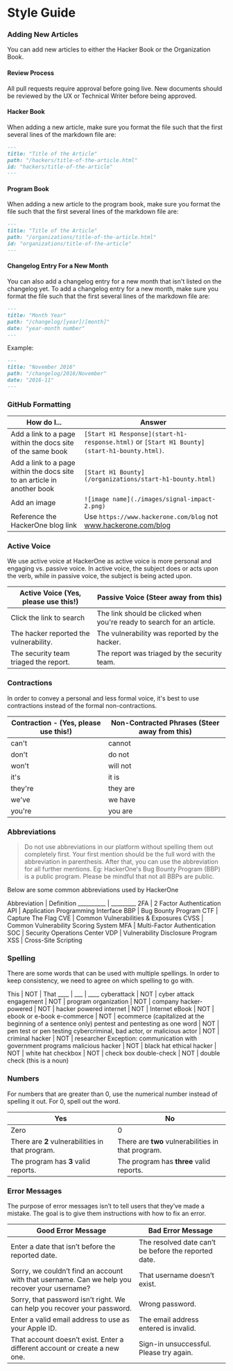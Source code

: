 # Style Guide

### Adding New Articles
You can add new articles to either the Hacker Book or the Organization Book.

#### Review Process
All pull requests require approval before going live. New documents should be reviewed by the UX or Technical Writer before being approved. 

#### Hacker Book
When adding a new article, make sure you format the file such that the first several lines of the markdown file are:

```md
---
title: "Title of the Article"
path: "/hackers/title-of-the-article.html"
id: "hackers/title-of-the-article"
---
```

#### Program Book
When adding a new article to the program book, make sure you format the file such that the first several lines of the markdown file are:

```md
---
title: "Title of the Article"
path: "/organizations/title-of-the-article.html"
id: "organizations/title-of-the-article"
---
```

#### Changelog Entry For a New Month
You can also add a changelog entry for a new month that isn't listed on the changelog yet. To add a changelog entry for a new month, make sure you format the file such that the first several lines of the markdown file are:

```md
---
title: "Month Year"
path: "/changelog/[year]/[month]"
date: "year-month number"
---
```

Example:
```md
---
title: "November 2016"
path: "/changelog/2016/November"
date: "2016-11"
---
```

### GitHub Formatting
How do I... | Answer
----------- | -------
Add a link to a page within the docs site of the same book | `[Start H1 Response](start-h1-response.html)` or `[Start H1 Bounty](start-h1-bounty.html)`.
Add a link to a page within the docs site to an article in another book | `[Start H1 Bounty](/organizations/start-h1-bounty.html)`
Add an image | `![image name](./images/signal-impact-2.png)`
Reference the HackerOne blog link | Use `https://www.hackerone.com/blog` not www.hackerone.com/blog

### Active Voice
We use active voice at HackerOne as active voice is more personal and engaging vs. passive voice. In active voice, the subject does or acts upon the verb, while in passive voice, the subject is being acted upon.

Active Voice (Yes, please use this!) | Passive Voice (Steer away from this)
------------------------------------ | -------------------------------------
Click the link to search | The link should be clicked when you're ready to search for an article.
The hacker reported the vulnerability. | The vulnerability was reported by the hacker.
The security team triaged the report. | The report was triaged by the security team.

### Contractions
In order to convey a personal and less formal voice, it's best to use contractions instead of the formal non-contractions.

Contraction - (Yes, please use this!) | Non-Contracted Phrases (Steer away from this)
------------------------------------- | -----------------------------------
can't | cannot
don't | do not
won't | will not
it's | it is
they're | they are
we've | we have
you're | you are

### Abbreviations
>Do not use abbreviations in our platform without spelling them out completely first. Your first mention should be the full word with the abbreviation in parenthesis. After that, you can use the abbreviation for all further mentions. Eg: HackerOne's Bug Bounty Program (BBP) is a public program. Please be mindful that not all BBPs are public. 

Below are some common abbreviations used by HackerOne

Abbreviation | Definition
__________ | _________
2FA | 2 Factor Authentication
API | Application Programming Interface
BBP | Bug Bounty Program
CTF | Capture The Flag
CVE | Common Vulnerabilities & Exposures
CVSS | Common Vulnerability Scoring System
MFA | Multi-Factor Authentication
SOC | Security Operations Center
VDP | Vulnerability Disclosure Program
XSS | Cross-Site Scripting


### Spelling
There are some words that can be used with multiple spellings. In order to keep consistency, we need to agree on which spelling to go with.

This | NOT | That
____ | ___ | ____
cyberattack | NOT | cyber attack
engagement | NOT | program
organization | NOT | company
hacker-powered | NOT | hacker powered
internet | NOT | Internet
eBook | NOT | ebook or e-book
e-commerce | NOT | ecommerce (capitalized at the beginning of a sentence only)
pentest and pentesting as one word | NOT | pen test or pen testing
cybercriminal, bad actor, or malicious actor | NOT | criminal
hacker | NOT | researcher   Exception: communication with government programs
malicious hacker | NOT | black hat
ethical hacker | NOT | white hat
checkbox | NOT | check box
double-check | NOT | double check (this is a noun)

### Numbers
For numbers that are greater than 0, use the numerical number instead of spelling it out. For 0, spell out the word.

Yes | No
--- | ---
Zero | 0
There are **2** vulnerabilities in that program. | There are **two** vulnerabilities in that program.
The program has **3** valid reports. | The program has **three** valid reports.

### Error Messages
The purpose of error messages isn’t to tell users that they’ve made a mistake. The goal is to give them instructions with how to fix an error.

Good Error Message | Bad Error Message
------------------ | -----------------
Enter a date that isn’t before the reported date. | The resolved date can’t be before the reported date.
Sorry, we couldn’t find an account with that username. Can we help you recover your username? | That username doesn’t exist.
Sorry, that password isn’t right. We can help you recover your password. | Wrong password.
Enter a valid email address to use as your Apple ID. | The email address entered is invalid.
That account doesn’t exist. Enter a different account or create a new one. | Sign-in unsuccessful. Please try again.
